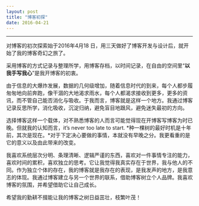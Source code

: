 ```yaml
---
layout: post
title: "博客初探"
date: 2016-04-21
---
```


------
对博客的初次探索始于2016年4月18 日，用三天做好了博客开发与设计后，就开始了我的博客奇幻之旅了。  


采用博客的方式记录与整理所学，用博客存档，以时间记录，在自由的空间里“**以我手写我心**”是我开博客的初衷。


由于信息的大爆炸发展，数据的几何级增加，随着信息时代的到来，每个人都步履匆匆地向前奔跑，像干涸的大地渴求雨水，每个人都渴求接收到更多，更多的资讯，而不管自己能否消化与吸收。于我而言，博客就是这样一个地方。我通过博客记录反思所学，消化吸收，沉淀归纳，避免盲目地跟风，避免迷失最初的方向。


选择博客这样一个载体，对不熟悉博客的人而言可能觉得现在开博客写博客为时已晚。但就我的认知而言，it’s never too late to start. *种一棵树的最好时机是十年前，其次是现在。*对于下定决心要做的事情，本就没有早晚之分。我更看重的是它的意义以及由此带来的改变。


我喜欢系统层次分明、条理清晰、逻辑严谨的东西，喜欢对一件事情专注的能力，喜欢时间的累积，喜欢独立的思考。它让我觉得我真实存在于世界，我与他人的不同。作为独立个体的存在，我的博客就是我存在的表现，是我发声的地方，是我意志的体现。我通过博客建立与另一个世界的联系，借助博客树立个人品牌。我喜欢博客的氛围，并希望借助它让自己成长。


希望我的勤耕不掇能让我的博客之树日益茁壮，枝繁叶茂！
